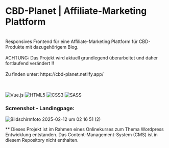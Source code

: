 # CBD-Planet | Affiliate-Marketing Plattform

<br>
Responsives Frontend für eine Affiliate-Marketing Plattform für CBD-Produkte mit dazugehörigem Blog.
<br>
<br>
ACHTUNG: Das Projekt wird aktuell grundlegend überarbeitet und daher fortlaufend verändert !!
<br>
<br>
Zu finden unter: https://cbd-planet.netlify.app/
<br>
<br>
<br>

![Vue.js](https://img.shields.io/badge/vuejs-%2335495e.svg?style=for-the-badge&logo=vuedotjs&logoColor=%234FC08D)
![HTML5](https://img.shields.io/badge/html5-%23E34F26.svg?style=for-the-badge&logo=html5&logoColor=white)
![CSS3](https://img.shields.io/badge/css3-%231572B6.svg?style=for-the-badge&logo=css3&logoColor=white)
![SASS](https://img.shields.io/badge/SASS-hotpink.svg?style=for-the-badge&logo=SASS&logoColor=white)

### Screenshot - Landingpage:

![Bildschirmfoto 2025-02-12 um 02 16 51 (2)](https://github.com/user-attachments/assets/73e6ecf1-ef16-4e3d-b30c-382631ff7724)

\*\* Dieses Projekt ist im Rahmen eines Onlinekurses zum Thema Wordpress Entwicklung entstanden. Das Content-Management-System (CMS) ist in diesem Repository nicht enthalten.
